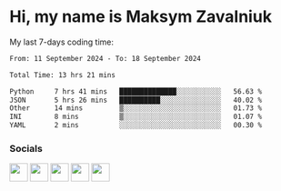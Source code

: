 Hi, my name is Maksym Zavalniuk
========================================================================================================================================

My last 7-days coding time:
<!--START_SECTION:waka-->

```txt
From: 11 September 2024 - To: 18 September 2024

Total Time: 13 hrs 21 mins

Python     7 hrs 41 mins   ██████████████░░░░░░░░░░░   56.63 %
JSON       5 hrs 26 mins   ██████████░░░░░░░░░░░░░░░   40.02 %
Other      14 mins         ▒░░░░░░░░░░░░░░░░░░░░░░░░   01.73 %
INI        8 mins          ▒░░░░░░░░░░░░░░░░░░░░░░░░   01.07 %
YAML       2 mins          ░░░░░░░░░░░░░░░░░░░░░░░░░   00.30 %
```

<!--END_SECTION:waka-->


### Socials

<p align="left"> <a href="https://www.dev.to/mezgoodle" target="_blank" rel="noreferrer"><img src="https://raw.githubusercontent.com/danielcranney/readme-generator/main/public/icons/socials/devdotto.svg" width="32" height="32" /></a> <a href="https://discord.com/users/mezgoodle" target="_blank" rel="noreferrer"><img src="https://raw.githubusercontent.com/danielcranney/readme-generator/main/public/icons/socials/discord.svg" width="32" height="32" /></a> <a href="https://www.github.com/mezgoodle" target="_blank" rel="noreferrer"><img src="https://raw.githubusercontent.com/danielcranney/readme-generator/main/public/icons/socials/github.svg" width="32" height="32" /></a> <a href="http://www.instagram.com/sylvenis" target="_blank" rel="noreferrer"><img src="https://raw.githubusercontent.com/danielcranney/readme-generator/main/public/icons/socials/instagram.svg" width="32" height="32" /></a> <a href="https://www.linkedin.com/in/maksym-zavalniuk-ba4a72193" target="_blank" rel="noreferrer"><img src="https://raw.githubusercontent.com/danielcranney/readme-generator/main/public/icons/socials/linkedin.svg" width="32" height="32" /></a></p>
